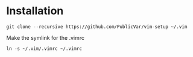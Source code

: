 # Installation

```
git clone --recursive https://github.com/PublicVar/vim-setup ~/.vim
```

Make the symlink for the .vimrc

```
ln -s ~/.vim/.vimrc ~/.vimrc
```
